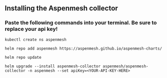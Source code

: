 ## Installing the Aspenmesh collector

### Paste the following commands into your terminal. Be sure to replace your api key!

    kubectl create ns aspenmesh

    helm repo add aspenmesh https://aspenmesh.github.io/aspenmesh-charts/

    helm repo update

    helm upgrade --install aspenmesh-collector aspenmesh/aspenmesh-collector -n aspenmesh --set apiKey=<YOUR-API-KEY-HERE>
